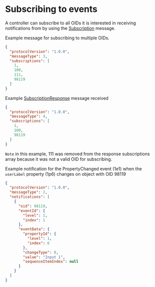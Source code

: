 # Subscribing to events

A controller can subscribe to all OIDs it is interested in receiving notifications from by using the [Subscription](https://specs.amwa.tv/is-12/branches/v1.0-dev/docs/Protocol_messaging.html#subscription-message-type) message.

Example message for subscribing to multiple OIDs.

```json
{
  "protocolVersion": "1.0.0",
  "messageType": 3,
  "subscriptions": [
    1,
    100,
    111,
    98119
  ]
}
```

Example [SubscriptionResponse](https://specs.amwa.tv/is-12/branches/v1.0-dev/docs/Protocol_messaging.html#subscription-response-message-type) message received

```json
{
  "protocolVersion": "1.0.0",
  "messageType": 4,
  "subscriptions": [
    1,
    100,
    98119
  ]
}
```

`Note` in this example, 111 was removed from the response subscriptions array because it was not a valid OID for subscribing.

Example notification for the PropertyChanged event (1e1) when the `userLabel` property (1p6) changes on object with OID 98119

```json
{
  "protocolVersion": "1.0.0",
  "messageType": 2,
  "notifications": [
    {
      "oid": 98119,
      "eventId": {
        "level": 1,
        "index": 1
      },
      "eventData": {
        "propertyId": {
          "level": 1,
          "index": 6
        },
        "changeType": 0,
        "value": "Input 1",
        "sequenceItemIndex": null
      }
    }
  ]
}
```
